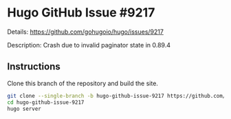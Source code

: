 # Hugo GitHub Issue #9217

Details: <https://github.com/gohugoio/hugo/issues/9217>

Description: Crash due to invalid paginator state in 0.89.4

## Instructions

Clone this branch of the repository and build the site.

```bash
git clone --single-branch -b hugo-github-issue-9217 https://github.com/jmooring/hugo-testing hugo-github-issue-9217
cd hugo-github-issue-9217
hugo server
```
